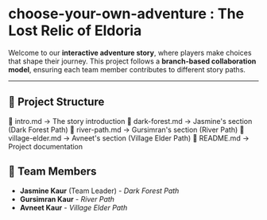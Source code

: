 # choose-your-own-adventure : The Lost Relic of Eldoria

Welcome to our **interactive adventure story**, where players make choices that shape their journey. This project follows a **branch-based collaboration model**, ensuring each team member contributes to different story paths.

---

## 📂 Project Structure
📜 intro.md → The story introduction
🌲 dark-forest.md → Jasmine's section (Dark Forest Path)
🌊 river-path.md → Gursimran's section (River Path)
🏡 village-elder.md → Avneet's section (Village Elder Path)
📝 README.md → Project documentation


## 👥 Team Members
- **Jasmine Kaur** (Team Leader) - *Dark Forest Path*  
- **Gursimran Kaur** - *River Path*  
- **Avneet Kaur** - *Village Elder Path*  

